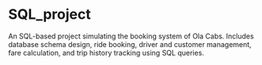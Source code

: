 # SQL_project
An SQL-based project simulating the booking system of Ola Cabs. Includes database schema design, ride booking, driver and customer management, fare calculation, and trip history tracking using SQL queries.
